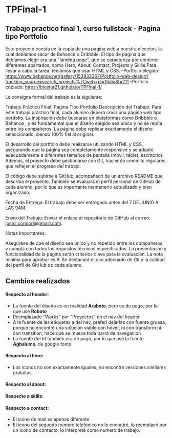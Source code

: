 # TPFinal-1
## Trabajo practico final 1, curso fullstack - Pagina tipo Portfolio

Este proyecto consta en la copia de una pagina web a nuestra eleccion, la cual debíamos sacar de Behance o Dribbble. El tipo de pagina que debíamos elegir era una "landing page", que se caracteriza por contener diferentes apartados, como Hero, About, Contact, Projects y Skills.Para llevar a cabo la tarea, teníamos que usar HTML y CSS.
-Portfolio elegido: https://www.behance.net/gallery/153932367/Portfolio-web-design?tracking_source=search_projects%7Cweb+portfolio&l=211
-Porfolio copiado: https://blester21.github.io/TPFinal-1/

La consigna formal del trabajo es la siguiente:

Trabajo Práctico Final: Página Tipo Portfolio
Descripción del Trabajo:
Para este trabajo práctico final, cada alumno deberá crear una página web tipo portfolio. La inspiración debe buscarse en plataformas como Dribbble o Behance , y es fundamental que el diseño elegido sea único y no se repita entre los compañeros. La página debe replicar exactamente el diseño seleccionado, siendo 100% fiel al original.

El desarrollo del portfolio debe realizarse utilizando HTML y CSS, asegurando que la página sea completamente responsive y se adapte adecuadamente a diferentes tamaños de pantalla (móvil, tablet, escritorio). Además, el proyecto debe gestionarse con Git, haciendo commits regulares que reflejen el progreso del trabajo.

El código debe subirse a GitHub, acompañado de un archivo README que describa el proyecto. También se evaluará el perfil personal de GitHub de cada alumno, por lo que es importante mantenerlo actualizado y bien organizado.

Fecha de Entrega: El trabajo debe ser entregado antes del 7 DE JUNIO  A LAS 9AM.

Envío del Trabajo: Enviar el enlace al repositorio de GitHub al correo: jose.l.condori@gmaill.com.

Notas Importantes:

Asegúrese de que el diseño sea único y no repetido entre los compañeros, y cumpla con todos los requisitos técnicos especificados. La presentación y funcionalidad de la página serán criterios clave para la evaluación. La nota mínima para aprobar es 6. Se destacará el uso adecuado de Git y la calidad del perfil de GitHub de cada alumno.



## Cambios realizados

#### Respecto al header:
- La fuente del diseño es en realidad **Araboto**, pero es de pago, por lo que usé __Roboto__
- Reemplazado "Works" por "Proyectos" en el nav del header
- A la fuente de las etiquetas a del nav, preferí dejarlas con fuente gruesa, porque no encontré una solución viable con hover, ni con transform ni con transition, hace que se mueva toda barra de navegacion
- La fuente del h1 también era de pago, por lo que usé la fuente __Agbalumo__, de google fonts


#### Respecto al hero:
- Los iconos no son exactamente iguales, no encontré versiones similares gratuitas


#### Respecto al about:


#### Respecto a skills: 


#### Respecto a contact:
- El icono de mail es apenas diferente
- El icono del segundo numero telefonico no lo encontré, lo reemplacé por un icono de contacto, lo interpreté como numero de trabajo.
